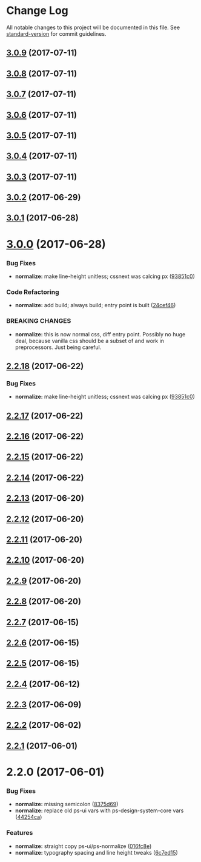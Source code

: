 # Change Log

All notable changes to this project will be documented in this file.
See [standard-version](https://github.com/conventional-changelog/standard-version) for commit guidelines.

<a name="3.0.9"></a>
## [3.0.9](https://github.com/pluralsight/design-system/compare/@pluralsight/ps-design-system-normalize@3.0.8...@pluralsight/ps-design-system-normalize@3.0.9) (2017-07-11)




<a name="3.0.8"></a>
## [3.0.8](https://github.com/pluralsight/design-system/compare/@pluralsight/ps-design-system-normalize@3.0.7...@pluralsight/ps-design-system-normalize@3.0.8) (2017-07-11)




<a name="3.0.7"></a>
## [3.0.7](https://github.com/pluralsight/design-system/compare/@pluralsight/ps-design-system-normalize@3.0.6...@pluralsight/ps-design-system-normalize@3.0.7) (2017-07-11)




<a name="3.0.6"></a>
## [3.0.6](https://github.com/pluralsight/design-system/compare/@pluralsight/ps-design-system-normalize@3.0.5...@pluralsight/ps-design-system-normalize@3.0.6) (2017-07-11)




<a name="3.0.5"></a>
## [3.0.5](https://github.com/pluralsight/design-system/compare/@pluralsight/ps-design-system-normalize@3.0.4...@pluralsight/ps-design-system-normalize@3.0.5) (2017-07-11)




<a name="3.0.4"></a>
## [3.0.4](https://github.com/pluralsight/design-system/compare/@pluralsight/ps-design-system-normalize@3.0.3...@pluralsight/ps-design-system-normalize@3.0.4) (2017-07-11)




<a name="3.0.3"></a>
## [3.0.3](https://github.com/pluralsight/design-system/compare/@pluralsight/ps-design-system-normalize@3.0.2...@pluralsight/ps-design-system-normalize@3.0.3) (2017-07-11)




<a name="3.0.2"></a>
## [3.0.2](https://github.com/pluralsight/design-system/compare/@pluralsight/ps-design-system-normalize@3.0.1...@pluralsight/ps-design-system-normalize@3.0.2) (2017-06-29)




<a name="3.0.1"></a>
## [3.0.1](https://github.com/pluralsight/design-system/compare/@pluralsight/ps-design-system-normalize@3.0.0...@pluralsight/ps-design-system-normalize@3.0.1) (2017-06-28)




<a name="3.0.0"></a>
# [3.0.0](https://github.com/pluralsight/design-system/compare/@pluralsight/ps-design-system-normalize@2.2.9...@pluralsight/ps-design-system-normalize@3.0.0) (2017-06-28)


### Bug Fixes

* **normalize:** make line-height unitless; cssnext was calcing px ([93851c0](https://github.com/pluralsight/design-system/commit/93851c0))


### Code Refactoring

* **normalize:** add build; always build; entry point is built ([24cef46](https://github.com/pluralsight/design-system/commit/24cef46))


### BREAKING CHANGES

* **normalize:** this is now normal css, diff entry point.  Possibly no
huge deal, because vanilla css should be a subset of and work in
preprocessors.  Just being careful.




<a name="2.2.18"></a>
## [2.2.18](https://github.com/pluralsight/design-system/compare/@pluralsight/ps-design-system-normalize@2.2.9...@pluralsight/ps-design-system-normalize@2.2.18) (2017-06-22)


### Bug Fixes

* **normalize:** make line-height unitless; cssnext was calcing px ([93851c0](https://github.com/pluralsight/design-system/commit/93851c0))




<a name="2.2.17"></a>
## [2.2.17](https://github.com/pluralsight/design-system/compare/@pluralsight/ps-design-system-normalize@2.2.9...@pluralsight/ps-design-system-normalize@2.2.17) (2017-06-22)




<a name="2.2.16"></a>
## [2.2.16](https://github.com/pluralsight/design-system/compare/@pluralsight/ps-design-system-normalize@2.2.9...@pluralsight/ps-design-system-normalize@2.2.16) (2017-06-22)




<a name="2.2.15"></a>
## [2.2.15](https://github.com/pluralsight/design-system/compare/@pluralsight/ps-design-system-normalize@2.2.9...@pluralsight/ps-design-system-normalize@2.2.15) (2017-06-22)




<a name="2.2.14"></a>
## [2.2.14](https://github.com/pluralsight/design-system/compare/@pluralsight/ps-design-system-normalize@2.2.9...@pluralsight/ps-design-system-normalize@2.2.14) (2017-06-22)




<a name="2.2.13"></a>
## [2.2.13](https://github.com/pluralsight/design-system/compare/@pluralsight/ps-design-system-normalize@2.2.9...@pluralsight/ps-design-system-normalize@2.2.13) (2017-06-20)




<a name="2.2.12"></a>
## [2.2.12](https://github.com/pluralsight/design-system/compare/@pluralsight/ps-design-system-normalize@2.2.9...@pluralsight/ps-design-system-normalize@2.2.12) (2017-06-20)




<a name="2.2.11"></a>
## [2.2.11](https://github.com/pluralsight/design-system/compare/@pluralsight/ps-design-system-normalize@2.2.9...@pluralsight/ps-design-system-normalize@2.2.11) (2017-06-20)




<a name="2.2.10"></a>
## [2.2.10](https://github.com/pluralsight/design-system/compare/@pluralsight/ps-design-system-normalize@2.2.9...@pluralsight/ps-design-system-normalize@2.2.10) (2017-06-20)




<a name="2.2.9"></a>
## [2.2.9](https://github.com/pluralsight/design-system/compare/@pluralsight/ps-design-system-normalize@2.2.8...@pluralsight/ps-design-system-normalize@2.2.9) (2017-06-20)




<a name="2.2.8"></a>
## [2.2.8](https://github.com/pluralsight/design-system/compare/@pluralsight/ps-design-system-normalize@2.2.7...@pluralsight/ps-design-system-normalize@2.2.8) (2017-06-20)




<a name="2.2.7"></a>
## [2.2.7](https://github.com/pluralsight/design-system/compare/@pluralsight/ps-design-system-normalize@2.2.6...@pluralsight/ps-design-system-normalize@2.2.7) (2017-06-15)




<a name="2.2.6"></a>
## [2.2.6](https://github.com/pluralsight/design-system/compare/@pluralsight/ps-design-system-normalize@2.2.5...@pluralsight/ps-design-system-normalize@2.2.6) (2017-06-15)




<a name="2.2.5"></a>
## [2.2.5](https://github.com/pluralsight/design-system/compare/@pluralsight/ps-design-system-normalize@2.2.4...@pluralsight/ps-design-system-normalize@2.2.5) (2017-06-15)




<a name="2.2.4"></a>
## [2.2.4](https://github.com/pluralsight/design-system/compare/@pluralsight/ps-design-system-normalize@2.2.3...@pluralsight/ps-design-system-normalize@2.2.4) (2017-06-12)




<a name="2.2.3"></a>
## [2.2.3](https://github.com/pluralsight/design-system/compare/@pluralsight/ps-design-system-normalize@2.2.2...@pluralsight/ps-design-system-normalize@2.2.3) (2017-06-09)




<a name="2.2.2"></a>
## [2.2.2](https://github.com/pluralsight/design-system/compare/@pluralsight/ps-design-system-normalize@2.2.1...@pluralsight/ps-design-system-normalize@2.2.2) (2017-06-02)




<a name="2.2.1"></a>
## [2.2.1](https://github.com/pluralsight/design-system/compare/@pluralsight/ps-design-system-normalize@2.2.0...@pluralsight/ps-design-system-normalize@2.2.1) (2017-06-01)




<a name="2.2.0"></a>
# 2.2.0 (2017-06-01)


### Bug Fixes

* **normalize:** missing semicolon ([8375d69](https://github.com/pluralsight/design-system/commit/8375d69))
* **normalize:** replace old ps-ui vars with ps-design-system-core vars ([44254ca](https://github.com/pluralsight/design-system/commit/44254ca))


### Features

* **normalize:** straight copy ps-ui/ps-normalize ([016fc8e](https://github.com/pluralsight/design-system/commit/016fc8e))
* **normalize:** typography spacing and line height tweaks ([6c7ed15](https://github.com/pluralsight/design-system/commit/6c7ed15))
